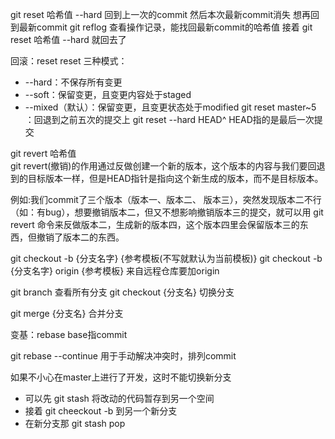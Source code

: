 git reset 哈希值 --hard  回到上一次的commit
然后本次最新commit消失
想再回到最新commit
git reflog    查看操作记录，能找回最新commit的哈希值
接着  git reset 哈希值 --hard   就回去了

回滚：reset 
reset 三种模式：
- --hard：不保存所有变更
- --soft：保留变更，且变更内容处于staged
- --mixed（默认）：保留变更，且变更状态处于modified
git reset master~5   ：回退到之前五次的提交上
git reset --hard HEAD^  HEAD指的是最后一次提交

git revert 哈希值  
git revert(撤销)的作用通过反做创建一个新的版本，这个版本的内容与我们要回退到的目标版本一样，但是HEAD指针是指向这个新生成的版本，而不是目标版本。

例如:我们commit了三个版本（版本一、版本二、 版本三），突然发现版本二不行（如：有bug），想要撤销版本二，但又不想影响撤销版本三的提交，就可以用 git revert 命令来反做版本二，生成新的版本四，这个版本四里会保留版本三的东西，但撤销了版本二的东西。

git checkout -b {分支名字} {参考模板(不写就默认为当前模板)} 
git checkout -b {分支名字} origin {参考模板} 来自远程仓库要加origin

git branch 查看所有分支
git checkout {分支名}  切换分支

git merge {分支名} 合并分支

变基：rebase    base指commit

git rebase --continue  用于手动解决冲突时，排列commit

如果不小心在master上进行了开发，这时不能切换新分支
- 可以先 git stash 将改动的代码暂存到另一个空间
- 接着 git cheeckout -b 到另一个新分支
- 在新分支那 git stash pop 
